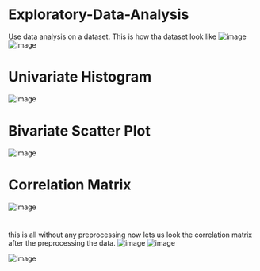 # Exploratory-Data-Analysis
Use data analysis on a dataset.
This is how tha dataset look like
![image](https://github.com/naman181/Exploratory-Data-Analysis/assets/132130598/43b330d9-129b-44c9-a37a-7837a6dee6a7)
![image](https://github.com/naman181/Exploratory-Data-Analysis/assets/132130598/27ff6922-32d4-44d7-8b0b-d13b265d9c68)

# Univariate Histogram
![image](https://github.com/naman181/Exploratory-Data-Analysis/assets/132130598/d7909c55-0d2f-4921-b85a-7354c271f337)

# Bivariate Scatter Plot
![image](https://github.com/naman181/Exploratory-Data-Analysis/assets/132130598/fa16bf8f-e571-49e5-82ad-e75a048c3f29)

# Correlation Matrix
![image](https://github.com/naman181/Exploratory-Data-Analysis/assets/132130598/32c06c03-0045-4007-9336-53e9035bda61)
#
this is all without any preprocessing now lets us look the correlation matrix after the preprocessing the data.
![image](https://github.com/naman181/Exploratory-Data-Analysis/assets/132130598/f095cfb9-c3f1-4fc5-bc4a-910ae67c5839)
![image](https://github.com/naman181/Exploratory-Data-Analysis/assets/132130598/7c6b448c-fbc1-48df-8255-a7d1f9c9a7fb)

![image](https://github.com/naman181/Exploratory-Data-Analysis/assets/132130598/abd80c90-ccc9-4424-b8ce-79d09f081ff4)


